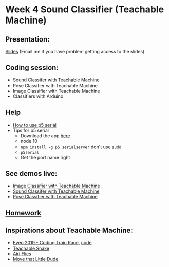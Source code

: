 # Week 4 Sound Classifier (Teachable Machine)

## Presentation: 
[Slides](https://docs.google.com/presentation/d/1ZjSUKs_Z9OwduN1iWX_HJ17hBHySmmIGBM5TKH0fKl0/edit?usp=sharing) (Email me if you have problem getting access to the slides)

## Coding session:
  * Sound Classifer with Teachable Machine
  * Pose Classifier with Teachable Machine
  * Image Classifier with Teachable Machine
  * Classifiers with Arduino

## Help
  * [How to use p5 serial](https://itp.nyu.edu/physcomp/labs/labs-serial-communication/lab-serial-input-to-the-p5-js-ide/)
  * Tips for p5 serial
    * Download the app [here](https://github.com/p5-serial/p5.serialcontrol/releases/tag/0.1.1)
    * node 10
    * `npm install -g p5.serialserver` don't use `sudo`
    * `p5serial`
    * Get the port name right
 
## See demos live:
  * [Image Classifier with Teachable Machine](https://yining1023.github.io/machine-learning-for-the-web/week4-soundClassifier/teachableMachineImage/)
  * [Sound Classifer with Teachable Machine](https://yining1023.github.io/machine-learning-for-the-web/week4-soundClassifier/teachableMachineSound/)
  * [Pose Classifier with Teachable Machine](https://yining1023.github.io/machine-learning-for-the-web/week4-soundClassifier/teachableMachinePoses/)

## [Homework](https://github.com/yining1023/machine-learning-for-the-web/wiki/Week-4-2019-Fall)

## Inspirations about Teachable Machine:
  * [Eyeo 2019 - Coding Train Race](https://vimeo.com/354276216), [code](https://github.com/CodingTrain/Eyeo-Festival-2019)
  * [Teachable Snake](https://experiments.withgoogle.com/teachable-snake)
  * [Airi Flies](https://www.yonaymoris.me/projects/airiflies)
  * [Move that Little Dude](https://dylandawkinsblog.wordpress.com/2019/05/08/machine-learning-for-web-final/)
